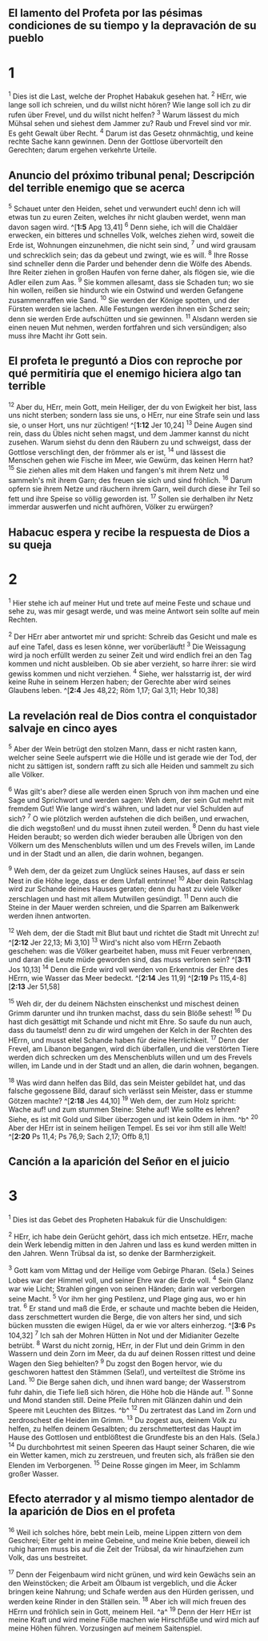 ## El lamento del Profeta por las pésimas condiciones de su tiempo y la depravación de su pueblo
# 1
<sup class='bibleverse'>1</sup> Dies ist die Last, welche der Prophet Habakuk gesehen hat. <sup class='bibleverse'>2</sup> HErr, wie lange soll ich schreien, und du willst nicht hören? Wie lange soll ich zu dir rufen über Frevel, und du willst nicht helfen? <sup class='bibleverse'>3</sup> Warum lässest du mich Mühsal sehen und siehest dem Jammer zu? Raub und Frevel sind vor mir. Es geht Gewalt über Recht. <sup class='bibleverse'>4</sup> Darum ist das Gesetz ohnmächtig, und keine rechte Sache kann gewinnen. Denn der Gottlose übervorteilt den Gerechten; darum ergehen verkehrte Urteile. 

## Anuncio del próximo tribunal penal; Descripción del terrible enemigo que se acerca
<sup class='bibleverse'>5</sup> Schauet unter den Heiden, sehet und verwundert euch! denn ich will etwas tun zu euren Zeiten, welches ihr nicht glauben werdet, wenn man davon sagen wird. ^[**1:5** Apg 13,41] <sup class='bibleverse'>6</sup> Denn siehe, ich will die Chaldäer erwecken, ein bitteres und schnelles Volk, welches ziehen wird, soweit die Erde ist, Wohnungen einzunehmen, die nicht sein sind, <sup class='bibleverse'>7</sup> und wird grausam und schrecklich sein; das da gebeut und zwingt, wie es will. <sup class='bibleverse'>8</sup> Ihre Rosse sind schneller denn die Parder und behender denn die Wölfe des Abends. Ihre Reiter ziehen in großen Haufen von ferne daher, als flögen sie, wie die Adler eilen zum Aas. <sup class='bibleverse'>9</sup> Sie kommen allesamt, dass sie Schaden tun; wo sie hin wollen, reißen sie hindurch wie ein Ostwind und werden Gefangene zusammenraffen wie Sand. <sup class='bibleverse'>10</sup> Sie werden der Könige spotten, und der Fürsten werden sie lachen. Alle Festungen werden ihnen ein Scherz sein; denn sie werden Erde aufschütten und sie gewinnen. <sup class='bibleverse'>11</sup> Alsdann werden sie einen neuen Mut nehmen, werden fortfahren und sich versündigen; also muss ihre Macht ihr Gott sein. 


## El profeta le preguntó a Dios con reproche por qué permitiría que el enemigo hiciera algo tan terrible
<sup class='bibleverse'>12</sup> Aber du, HErr, mein Gott, mein Heiliger, der du von Ewigkeit her bist, lass uns nicht sterben; sondern lass sie uns, o HErr, nur eine Strafe sein und lass sie, o unser Hort, uns nur züchtigen! ^[**1:12** Jer 10,24] <sup class='bibleverse'>13</sup> Deine Augen sind rein, dass du Übles nicht sehen magst, und dem Jammer kannst du nicht zusehen. Warum siehst du denn den Räubern zu und schweigst, dass der Gottlose verschlingt den, der frömmer als er ist, <sup class='bibleverse'>14</sup> und lässest die Menschen gehen wie Fische im Meer, wie Gewürm, das keinen Herrn hat? <sup class='bibleverse'>15</sup> Sie ziehen alles mit dem Haken und fangen's mit ihrem Netz und sammeln's mit ihrem Garn; des freuen sie sich und sind fröhlich. <sup class='bibleverse'>16</sup> Darum opfern sie ihrem Netze und räuchern ihrem Garn, weil durch diese ihr Teil so fett und ihre Speise so völlig geworden ist. <sup class='bibleverse'>17</sup> Sollen sie derhalben ihr Netz immerdar auswerfen und nicht aufhören, Völker zu erwürgen?


## Habacuc espera y recibe la respuesta de Dios a su queja
# 2
<sup class='bibleverse'>1</sup> Hier stehe ich auf meiner Hut und trete auf meine Feste und schaue und sehe zu, was mir gesagt werde, und was meine Antwort sein sollte auf mein Rechten. 

<sup class='bibleverse'>2</sup> Der HErr aber antwortet mir und spricht: Schreib das Gesicht und male es auf eine Tafel, dass es lesen könne, wer vorüberläuft! <sup class='bibleverse'>3</sup> Die Weissagung wird ja noch erfüllt werden zu seiner Zeit und wird endlich frei an den Tag kommen und nicht ausbleiben. Ob sie aber verzieht, so harre ihrer: sie wird gewiss kommen und nicht verziehen. <sup class='bibleverse'>4</sup> Siehe, wer halsstarrig ist, der wird keine Ruhe in seinem Herzen haben; der Gerechte aber wird seines Glaubens leben. ^[**2:4** Jes 48,22; Röm 1,17; Gal 3,11; Hebr 10,38] 


## La revelación real de Dios contra el conquistador salvaje en cinco ayes
<sup class='bibleverse'>5</sup> Aber der Wein betrügt den stolzen Mann, dass er nicht rasten kann, welcher seine Seele aufsperrt wie die Hölle und ist gerade wie der Tod, der nicht zu sättigen ist, sondern rafft zu sich alle Heiden und sammelt zu sich alle Völker. 

<sup class='bibleverse'>6</sup> Was gilt's aber? diese alle werden einen Spruch von ihm machen und eine Sage und Sprichwort und werden sagen: Weh dem, der sein Gut mehrt mit fremdem Gut! Wie lange wird's währen, und ladet nur viel Schulden auf sich? <sup class='bibleverse'>7</sup> O wie plötzlich werden aufstehen die dich beißen, und erwachen, die dich wegstoßen! und du musst ihnen zuteil werden. <sup class='bibleverse'>8</sup> Denn du hast viele Heiden beraubt; so werden dich wieder berauben alle Übrigen von den Völkern um des Menschenbluts willen und um des Frevels willen, im Lande und in der Stadt und an allen, die darin wohnen, begangen. 

<sup class='bibleverse'>9</sup> Weh dem, der da geizet zum Unglück seines Hauses, auf dass er sein Nest in die Höhe lege, dass er dem Unfall entrinne! <sup class='bibleverse'>10</sup> Aber dein Ratschlag wird zur Schande deines Hauses geraten; denn du hast zu viele Völker zerschlagen und hast mit allem Mutwillen gesündigt. <sup class='bibleverse'>11</sup> Denn auch die Steine in der Mauer werden schreien, und die Sparren am Balkenwerk werden ihnen antworten. 

<sup class='bibleverse'>12</sup> Weh dem, der die Stadt mit Blut baut und richtet die Stadt mit Unrecht zu! ^[**2:12** Jer 22,13; Mi 3,10] <sup class='bibleverse'>13</sup> Wird's nicht also vom HErrn Zebaoth geschehen: was die Völker gearbeitet haben, muss mit Feuer verbrennen, und daran die Leute müde geworden sind, das muss verloren sein? ^[**3:11** Jos 10,13] <sup class='bibleverse'>14</sup> Denn die Erde wird voll werden von Erkenntnis der Ehre des HErrn, wie Wasser das Meer bedeckt. ^[**2:14** Jes 11,9] 
 ^[**2:19** Ps 115,4-8][**2:13** Jer 51,58] 

<sup class='bibleverse'>15</sup> Weh dir, der du deinem Nächsten einschenkst und mischest deinen Grimm darunter und ihn trunken machst, dass du sein Blöße sehest! <sup class='bibleverse'>16</sup> Du hast dich gesättigt mit Schande und nicht mit Ehre. So saufe du nun auch, dass du taumelst! denn zu dir wird umgehen der Kelch in der Rechten des HErrn, und musst eitel Schande haben für deine Herrlichkeit. <sup class='bibleverse'>17</sup> Denn der Frevel, am Libanon begangen, wird dich überfallen, und die verstörten Tiere werden dich schrecken um des Menschenbluts willen und um des Frevels willen, im Lande und in der Stadt und an allen, die darin wohnen, begangen. 

<sup class='bibleverse'>18</sup> Was wird dann helfen das Bild, das sein Meister gebildet hat, und das falsche gegossene Bild, darauf sich verlässt sein Meister, dass er stumme Götzen machte? ^[**2:18** Jes 44,10] <sup class='bibleverse'>19</sup> Weh dem, der zum Holz spricht: Wache auf! und zum stummen Steine: Stehe auf! Wie sollte es lehren? Siehe, es ist mit Gold und Silber überzogen und ist kein Odem in ihm. ^b^ <sup class='bibleverse'>20</sup> Aber der HErr ist in seinem heiligen Tempel. Es sei vor ihm still alle Welt! ^[**2:20** Ps 11,4; Ps 76,9; Sach 2,17; Offb 8,1] 
  

## Canción a la aparición del Señor en el juicio
# 3
<sup class='bibleverse'>1</sup> Dies ist das Gebet des Propheten Habakuk für die Unschuldigen: 

<sup class='bibleverse'>2</sup> HErr, ich habe dein Gerücht gehört, dass ich mich entsetze. HErr, mache dein Werk lebendig mitten in den Jahren und lass es kund werden mitten in den Jahren. Wenn Trübsal da ist, so denke der Barmherzigkeit. 

<sup class='bibleverse'>3</sup> Gott kam vom Mittag und der Heilige vom Gebirge Pharan. (Sela.) Seines Lobes war der Himmel voll, und seiner Ehre war die Erde voll. <sup class='bibleverse'>4</sup> Sein Glanz war wie Licht; Strahlen gingen von seinen Händen; darin war verborgen seine Macht. <sup class='bibleverse'>5</sup> Vor ihm her ging Pestilenz, und Plage ging aus, wo er hin trat. <sup class='bibleverse'>6</sup> Er stand und maß die Erde, er schaute und machte beben die Heiden, dass zerschmettert wurden die Berge, die von alters her sind, und sich bücken mussten die ewigen Hügel, da er wie vor alters einherzog. ^[**3:6** Ps 104,32] <sup class='bibleverse'>7</sup> Ich sah der Mohren Hütten in Not und der Midianiter Gezelte betrübt. <sup class='bibleverse'>8</sup> Warst du nicht zornig, HErr, in der Flut und dein Grimm in den Wassern und dein Zorn im Meer, da du auf deinen Rossen rittest und deine Wagen den Sieg behielten? <sup class='bibleverse'>9</sup> Du zogst den Bogen hervor, wie du geschworen hattest den Stämmen (Sela!), und verteiltest die Ströme ins Land. <sup class='bibleverse'>10</sup> Die Berge sahen dich, und ihnen ward bange; der Wasserstrom fuhr dahin, die Tiefe ließ sich hören, die Höhe hob die Hände auf. <sup class='bibleverse'>11</sup> Sonne und Mond standen still. Deine Pfeile fuhren mit Glänzen dahin und dein Speere mit Leuchten des Blitzes. ^b^ <sup class='bibleverse'>12</sup> Du zertratest das Land im Zorn und zerdroschest die Heiden im Grimm. <sup class='bibleverse'>13</sup> Du zogest aus, deinem Volk zu helfen, zu helfen deinem Gesalbten; du zerschmettertest das Haupt im Hause des Gottlosen und entblößtest die Grundfeste bis an den Hals. (Sela.) <sup class='bibleverse'>14</sup> Du durchbohrtest mit seinen Speeren das Haupt seiner Scharen, die wie ein Wetter kamen, mich zu zerstreuen, und freuten sich, als fräßen sie den Elenden im Verborgenen. <sup class='bibleverse'>15</sup> Deine Rosse gingen im Meer, im Schlamm großer Wasser. 
 

## Efecto aterrador y al mismo tiempo alentador de la aparición de Dios en el profeta
<sup class='bibleverse'>16</sup> Weil ich solches höre, bebt mein Leib, meine Lippen zittern von dem Geschrei; Eiter geht in meine Gebeine, und meine Knie beben, dieweil ich ruhig harren muss bis auf die Zeit der Trübsal, da wir hinaufziehen zum Volk, das uns bestreitet. 

<sup class='bibleverse'>17</sup> Denn der Feigenbaum wird nicht grünen, und wird kein Gewächs sein an den Weinstöcken; die Arbeit am Ölbaum ist vergeblich, und die Äcker bringen keine Nahrung; und Schafe werden aus den Hürden gerissen, und werden keine Rinder in den Ställen sein. <sup class='bibleverse'>18</sup> Aber ich will mich freuen des HErrn und fröhlich sein in Gott, meinem Heil. ^a^ <sup class='bibleverse'>19</sup> Denn der Herr HErr ist meine Kraft und wird meine Füße machen wie Hirschfüße und wird mich auf meine Höhen führen. Vorzusingen auf meinem Saitenspiel.